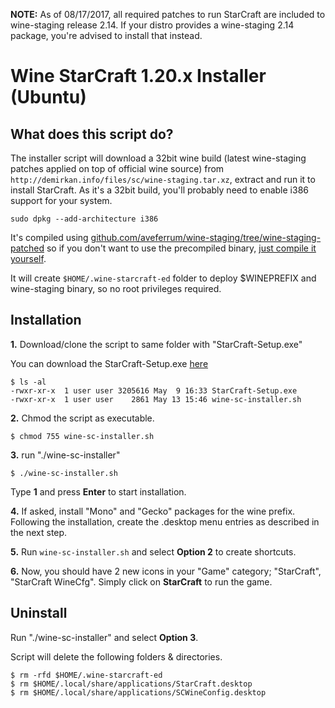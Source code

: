 **NOTE:** As of 08/17/2017, all required patches to run StarCraft are included to wine-staging release 2.14. If your distro provides a wine-staging 2.14 package, you're advised to install that instead. 


Wine StarCraft 1.20.x Installer (Ubuntu)
========================================

## What does this script do?

The installer script will download a 32bit wine build (latest wine-staging patches applied on top of official wine source) from `http://demirkan.info/files/sc/wine-staging.tar.xz`, extract and run it to install StarCraft. As it's a 32bit build, you'll probably need to enable i386 support for your system. 

`sudo dpkg --add-architecture i386`

 It's compiled using [github.com/aveferrum/wine-staging/tree/wine-staging-patched](https://github.com/wine-compholio/wine-staging "Wine Staging Patched") so if you don't want to use the precompiled binary, [just compile it yourself](https://wiki.winehq.org/Building_Wine "Building Wine").

It will create `$HOME/.wine-starcraft-ed` folder to deploy $WINEPREFIX and wine-staging binary, so no root privileges required.

## Installation
**1.** Download/clone the script to same folder with "StarCraft-Setup.exe" 

You can download the StarCraft-Setup.exe [here](https://battle.net/download/getInstallerForGame?version=LIVE&gameProgram=STARCRAFT "StarCraft-Setup.exe")

```
$ ls -al
-rwxr-xr-x  1 user user 3205616 May  9 16:33 StarCraft-Setup.exe
-rwxr-xr-x  1 user user    2861 May 13 15:46 wine-sc-installer.sh
```
**2.** Chmod the script as executable.

`$ chmod 755 wine-sc-installer.sh`

**3.** run "./wine-sc-installer"

`$ ./wine-sc-installer.sh`

Type **1** and press **Enter** to start installation. 

**4.** If asked, install "Mono" and "Gecko" packages for the wine prefix. Following the installation, create the .desktop menu entries as described in the next step. 

**5.** Run `wine-sc-installer.sh` and select **Option 2** to create shortcuts.

**6.** Now, you should have 2 new icons in your "Game" category; "StarCraft", "StarCraft WineCfg". Simply click on **StarCraft** to run the game.

## Uninstall

Run "./wine-sc-installer" and select **Option 3**.

Script will delete the following folders & directories.

```
$ rm -rfd $HOME/.wine-starcraft-ed 
$ rm $HOME/.local/share/applications/StarCraft.desktop
$ rm $HOME/.local/share/applications/SCWineConfig.desktop
```
